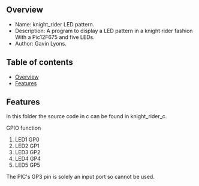 
Overview
--------------------------------------------
* Name: knight_rider LED pattern. 
* Description: A program to display a LED pattern in a knight rider fashion
With a Pic12F675 and five LEDs.
* Author: Gavin Lyons.

Table of contents
---------------------------

  * [Overview](#overview)
  * [Features](#features)


Features
----------------------

In this folder the source code in c can be found in knight_rider_c.

GPIO function

1. LED1  GP0
2. LED2  GP1
3. LED3  GP2
4. LED4  GP4
5. LED5  GP5


The PIC's GP3 pin is solely an input port so cannot be used.



